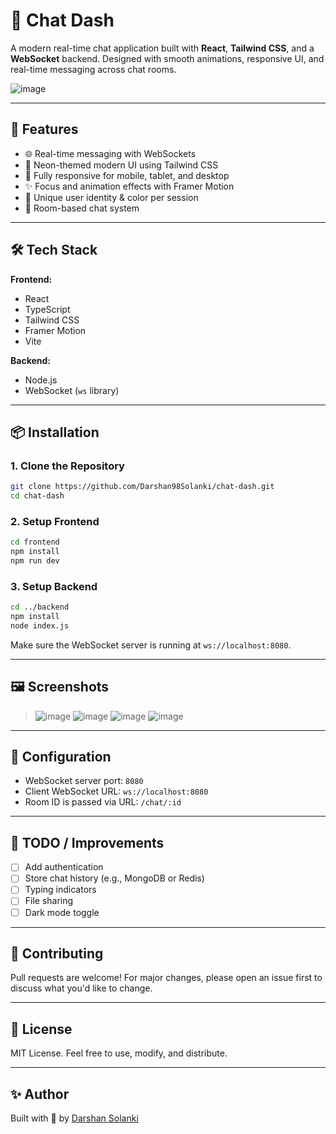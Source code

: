 # 💬 Chat Dash

A modern real-time chat application built with **React**, **Tailwind CSS**, and a **WebSocket** backend. Designed with smooth animations, responsive UI, and real-time messaging across chat rooms.

![image](https://github.com/user-attachments/assets/25afc2b6-c6f3-4931-b9b2-7938923afe35)


---

## 🚀 Features

- 🌐 Real-time messaging with WebSockets
- 🎨 Neon-themed modern UI using Tailwind CSS
- 📱 Fully responsive for mobile, tablet, and desktop
- ✨ Focus and animation effects with Framer Motion
- 🧠 Unique user identity & color per session
- 🔐 Room-based chat system

---

## 🛠 Tech Stack

**Frontend:**
- React
- TypeScript
- Tailwind CSS
- Framer Motion
- Vite

**Backend:**
- Node.js
- WebSocket (`ws` library)

---

## 📦 Installation

### 1. Clone the Repository

```bash
git clone https://github.com/Darshan98Solanki/chat-dash.git
cd chat-dash
````

### 2. Setup Frontend

```bash
cd frontend
npm install
npm run dev
```

### 3. Setup Backend

```bash
cd ../backend
npm install
node index.js
```

Make sure the WebSocket server is running at `ws://localhost:8080`.

---

## 🖼️ Screenshots

> ![image](https://github.com/user-attachments/assets/dfa718a1-d4bf-4763-b362-8f4305850ec3)
> ![image](https://github.com/user-attachments/assets/1f5d659b-e173-421e-8287-aa23368bc419)
> ![image](https://github.com/user-attachments/assets/ce6631fb-d944-414d-b494-8b8db02d9d13)
> ![image](https://github.com/user-attachments/assets/855864ab-c4d8-4326-b1a9-3a9f8b3f26fe)





---

## 🔧 Configuration

* WebSocket server port: `8080`
* Client WebSocket URL: `ws://localhost:8080`
* Room ID is passed via URL: `/chat/:id`

---

## 🧪 TODO / Improvements

* [ ] Add authentication
* [ ] Store chat history (e.g., MongoDB or Redis)
* [ ] Typing indicators
* [ ] File sharing
* [ ] Dark mode toggle

---

## 🤝 Contributing

Pull requests are welcome! For major changes, please open an issue first to discuss what you'd like to change.

---

## 📄 License

MIT License. Feel free to use, modify, and distribute.

---

## ✨ Author

Built with 💙 by [Darshan Solanki](https://github.com/Darshan98Solanki)

